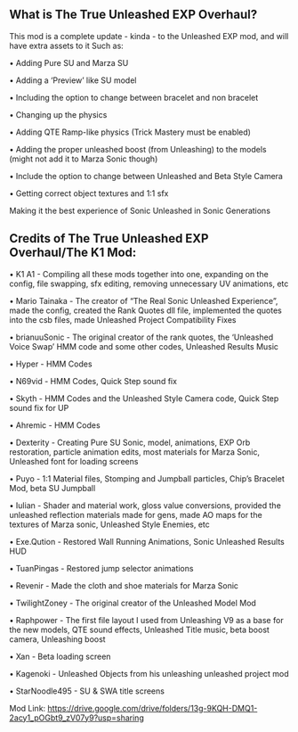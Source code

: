 ## What is The True Unleashed EXP Overhaul?
This mod is a complete update - kinda - to the Unleashed EXP mod, and will have extra assets to it 
Such as:

• Adding Pure SU and Marza SU

• Adding a ‘Preview’ like SU model  

• Including the option to change between bracelet and non bracelet
 
• Changing up the physics

• Adding QTE Ramp-like physics (Trick Mastery must be enabled)

• Adding the proper unleashed boost (from Unleashing) to the models (might not add it to Marza Sonic though)

• Include the option to change between Unleashed and Beta Style Camera 

• Getting correct object textures and 1:1 sfx 

Making it the best experience of Sonic Unleashed in Sonic Generations

## Credits of The True Unleashed EXP Overhaul/The K1 Mod:
• K1 A1 - Compiling all these mods together into one, expanding on the config, file swapping, sfx editing, removing unnecessary UV animations, etc

• Mario Tainaka - The creator of “The Real Sonic Unleashed Experience”, made the config, created the Rank Quotes dll file, implemented the quotes into the csb files, made Unleashed Project Compatibility Fixes

• brianuuSonic - The original creator of the rank quotes, the ‘Unleashed Voice Swap’ HMM code and some other codes, Unleashed Results Music

• Hyper - HMM Codes

• N69vid - HMM Codes, Quick Step sound fix

• Skyth - HMM Codes and the Unleashed Style Camera code, Quick Step sound fix for UP

• Ahremic - HMM Codes 

• Dexterity - Creating Pure SU Sonic, model, animations, EXP Orb restoration, particle animation edits, most materials for Marza Sonic, Unleashed font for loading screens

• Puyo - 1:1 Material files, Stomping and Jumpball particles, Chip’s Bracelet Mod, beta SU Jumpball

• Iulian - Shader and material work, gloss value conversions, provided the unleashed reflection materials made for gens, made AO maps for the textures of Marza sonic, Unleashed Style Enemies, etc

• Exe.Qution - Restored Wall Running Animations, Sonic Unleashed Results HUD 

• TuanPingas - Restored jump selector animations 

• Revenir - Made the cloth and shoe materials for Marza Sonic

• TwilightZoney - The original creator of the Unleashed Model Mod 

• Raphpower - The first file layout I used from Unleashing V9 as a base for the new models, QTE sound effects, Unleashed Title music, beta boost camera, Unleashing boost

• Xan - Beta loading screen 

• Kagenoki - Unleashed Objects from his unleashing unleashed project mod

• StarNoodle495 - SU & SWA title screens

Mod Link: https://drive.google.com/drive/folders/13g-9KQH-DMQ1-2acy1_pOGbt9_zV07y9?usp=sharing
